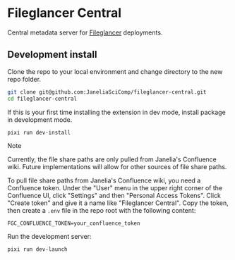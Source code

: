 # Fileglancer Central

Central metadata server for [Fileglancer](https://github.com/JaneliaSciComp/fileglancer) deployments.

## Development install

Clone the repo to your local environment and change directory to the new repo folder.

```bash
git clone git@github.com:JaneliaSciComp/fileglancer-central.git
cd fileglancer-central
```

If this is your first time installing the extension in dev mode, install package in development mode.

```bash
pixi run dev-install
```

> [!NOTE]
> Currently, the file share paths are only pulled from Janelia's Confluence wiki. Future implementations will allow for other sources of file share paths.

To pull file share paths from Janelia's Confluence wiki, you need a Confluence token. Under the "User" menu in the upper right corner of the Confluence UI, click "Settings" and then "Personal Access Tokens". Click "Create token" and give it a name like "Fileglancer Central". Copy the token, then create a `.env` file in the repo root with the following content:

```
FGC_CONFLUENCE_TOKEN=your_confluence_token
```

Run the development server:

```bash
pixi run dev-launch
```

